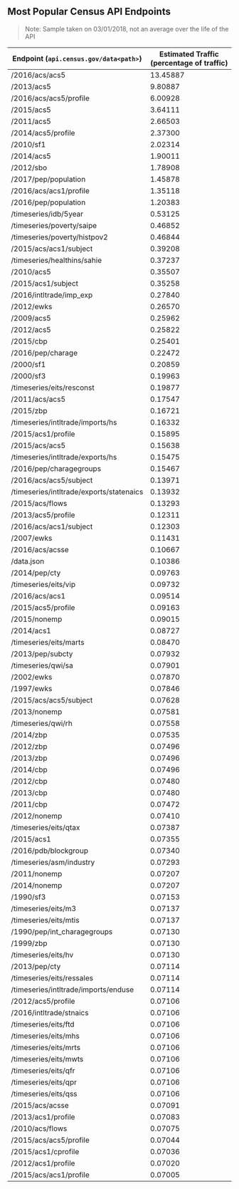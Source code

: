 ## Most Popular Census API Endpoints 

> Note: Sample taken on 03/01/2018, not an average over the life of the API

Endpoint (`api.census.gov/data<path>`)    | Estimated Traffic (percentage of traffic)
----------------------------------------- | -----------------
/2016/acs/acs5                            |  13.45887                                                                           
/2013/acs5                                |  9.80887                                                                       
/2016/acs/acs5/profile                    |  6.00928                                                                                   
/2015/acs5                                |  3.64111                                                                       
/2011/acs5                                |  2.66503                                                                       
/2014/acs5/profile                        |  2.37300                                                                               
/2010/sf1                                 |  2.02314                                                                      
/2014/acs5                                |  1.90011                                                                       
/2012/sbo                                 |  1.78908                                                                      
/2017/pep/population                      |  1.45878                                                                                 
/2016/acs/acs1/profile                    |  1.35118                                                                                   
/2016/pep/population                      |  1.20383                                                                                 
/timeseries/idb/5year                     |  0.53125                                                                                  
/timeseries/poverty/saipe                 |  0.46852                                                                                      
/timeseries/poverty/histpov2              |  0.46844                                                                                         
/2015/acs/acs1/subject                    |  0.39208                                                                                   
/timeseries/healthins/sahie               |  0.37237                                                                                        
/2010/acs5                                |  0.35507                                                                       
/2015/acs1/subject                        |  0.35258                                                                               
/2016/intltrade/imp_exp                   |  0.27840                                                                                    
/2012/ewks                                |  0.26570                                                                       
/2009/acs5                                |  0.25962                                                                       
/2012/acs5                                |  0.25822                                                                       
/2015/cbp                                 |  0.25401                                                                      
/2016/pep/charage                         |  0.22472                                                                              
/2000/sf1                                 |  0.20859                                                                      
/2000/sf3                                 |  0.19963                                                                      
/timeseries/eits/resconst                 |  0.19877                                                                                      
/2011/acs/acs5                            |  0.17547                                                                           
/2015/zbp                                 |  0.16721                                                                      
/timeseries/intltrade/imports/hs          |  0.16332                                                                                             
/2015/acs1/profile                        |  0.15895                                                                               
/2015/acs/acs5                            |  0.15638                                                                           
/timeseries/intltrade/exports/hs          |  0.15475                                                                                             
/2016/pep/charagegroups                   |  0.15467                                                                                    
/2016/acs/acs5/subject                    |  0.13971                                                                                   
/timeseries/intltrade/exports/statenaics  |  0.13932                                                                                                     
/2015/acs/flows                           |  0.13293                                                                            
/2013/acs5/profile                        |  0.12311                                                                               
/2016/acs/acs1/subject                    |  0.12303                                                                                   
/2007/ewks                                |  0.11431                                                                       
/2016/acs/acsse                           |  0.10667                                                                            
/data.json                                |  0.10386                                                                       
/2014/pep/cty                             |  0.09763                                                                          
/timeseries/eits/vip                      |  0.09732                                                                                 
/2016/acs/acs1                            |  0.09514                                                                           
/2015/acs5/profile                        |  0.09163                                                                               
/2015/nonemp                              |  0.09015                                                                         
/2014/acs1                                |  0.08727                                                                       
/timeseries/eits/marts                    |  0.08470                                                                                   
/2013/pep/subcty                          |  0.07932                                                                             
/timeseries/qwi/sa                        |  0.07901                                                                               
/2002/ewks                                |  0.07870                                                                       
/1997/ewks                                |  0.07846                                                                       
/2015/acs/acs5/subject                    |  0.07628                                                                                   
/2013/nonemp                              |  0.07581                                                                         
/timeseries/qwi/rh                        |  0.07558                                                                               
/2014/zbp                                 |  0.07535                                                                      
/2012/zbp                                 |  0.07496                                                                      
/2013/zbp                                 |  0.07496                                                                      
/2014/cbp                                 |  0.07496                                                                      
/2012/cbp                                 |  0.07480                                                                      
/2013/cbp                                 |  0.07480                                                                      
/2011/cbp                                 |  0.07472                                                                      
/2012/nonemp                              |  0.07410                                                                         
/timeseries/eits/qtax                     |  0.07387                                                                                  
/2015/acs1                                |  0.07355                                                                       
/2016/pdb/blockgroup                      |  0.07340                                                                                 
/timeseries/asm/industry                  |  0.07293                                                                                     
/2011/nonemp                              |  0.07207                                                                         
/2014/nonemp                              |  0.07207                                                                         
/1990/sf3                                 |  0.07153                                                                      
/timeseries/eits/m3                       |  0.07137                                                                                
/timeseries/eits/mtis                     |  0.07137                                                                                  
/1990/pep/int_charagegroups               |  0.07130                                                                                        
/1999/zbp                                 |  0.07130                                                                      
/timeseries/eits/hv                       |  0.07130                                                                                
/2013/pep/cty                             |  0.07114                                                                          
/timeseries/eits/ressales                 |  0.07114                                                                                      
/timeseries/intltrade/imports/enduse      |  0.07114                                                                                                 
/2012/acs5/profile                        |  0.07106                                                                               
/2016/intltrade/stnaics                   |  0.07106                                                                                    
/timeseries/eits/ftd                      |  0.07106                                                                                 
/timeseries/eits/mhs                      |  0.07106                                                                                 
/timeseries/eits/mrts                     |  0.07106                                                                                  
/timeseries/eits/mwts                     |  0.07106                                                                                  
/timeseries/eits/qfr                      |  0.07106                                                                                 
/timeseries/eits/qpr                      |  0.07106                                                                                 
/timeseries/eits/qss                      |  0.07106                                                                                 
/2015/acs/acsse                           |  0.07091                                                                            
/2013/acs1/profile                        |  0.07083                                                                               
/2010/acs/flows                           |  0.07075                                                                            
/2015/acs/acs5/profile                    |  0.07044                                                                                   
/2015/acs1/cprofile                       |  0.07036                                                                                
/2012/acs1/profile                        |  0.07020                                                                               
/2015/acs/acs1/profile                    |  0.07005                                                                                   